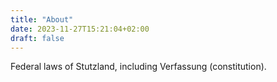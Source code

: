 ```yaml
---
title: "About"
date: 2023-11-27T15:21:04+02:00
draft: false
---
```

Federal laws of Stutzland, including Verfassung (constitution).
